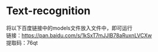 # Text-recognition

将以下百度链接中的models文件放入文件中，即可运行  
链接：https://pan.baidu.com/s/1kSxT7mJJlB78aRuxnLVCXw   
提取码：76qt   
